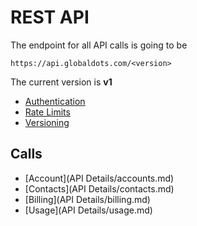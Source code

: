# REST API

The endpoint for all API calls is going to be 

`https://api.globaldots.com/<version>`

The current version is **v1**
- [Authentication](authentication.md)
- [Rate Limits](rate_limits.md)
- [Versioning](versioning.md)

## Calls

- [Account](API Details/accounts.md)
- [Contacts](API Details/contacts.md)
- [Billing](API Details/billing.md)
- [Usage](API Details/usage.md)

